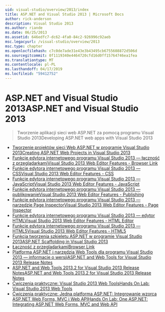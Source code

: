 ```yaml
---
uid: visual-studio/overview/2013/index
title: ASP.NET and Visual Studio 2013 | Microsoft Docs
author: rick-anderson
description: Visual Studio 2013
ms.author: riande
ms.date: 06/25/2013
ms.assetid: 646edfc7-dc62-4fa0-84c2-926996c92aeb
msc.legacyurl: /visual-studio/overview/2013
msc.type: chapter
ms.openlocfilehash: c7c0de7ade31e43e3b43495cb6755608872d506d
ms.sourcegitcommit: 0f1119340e4464720cfd16d0ff15764746ea1fea
ms.translationtype: MT
ms.contentlocale: pl-PL
ms.lasthandoff: 04/17/2019
ms.locfileid: "59412752"
---
```

# <a name="aspnet-and-visual-studio-2013"></a><span data-ttu-id="5baf9-103">ASP.NET and Visual Studio 2013</span><span class="sxs-lookup"><span data-stu-id="5baf9-103">ASP.NET and Visual Studio 2013</span></span>

> <span data-ttu-id="5baf9-104">Tworzenie aplikacji sieci web ASP.NET za pomocą programu Visual Studio 2013</span><span class="sxs-lookup"><span data-stu-id="5baf9-104">Developing ASP.NET web apps with Visual Studio 2013</span></span>


- [<span data-ttu-id="5baf9-105">Tworzenie projektów sieci Web ASP.NET w programie Visual Studio 2013</span><span class="sxs-lookup"><span data-stu-id="5baf9-105">Creating ASP.NET Web Projects in Visual Studio 2013</span></span>](creating-web-projects-in-visual-studio.md)
- [<span data-ttu-id="5baf9-106">Funkcje edytora internetowego programu Visual Studio 2013 — łączność z przeglądarkami</span><span class="sxs-lookup"><span data-stu-id="5baf9-106">Visual Studio 2013 Web Editor Features - Browser Link</span></span>](visual-studio-2013-web-editor-features-browser-link.md)
- [<span data-ttu-id="5baf9-107">Funkcje edytora internetowego programu Visual Studio 2013 — CSS</span><span class="sxs-lookup"><span data-stu-id="5baf9-107">Visual Studio 2013 Web Editor Features - CSS</span></span>](visual-studio-2013-web-editor-features-css.md)
- [<span data-ttu-id="5baf9-108">Funkcje edytora internetowego programu Visual Studio 2013 — JavaScript</span><span class="sxs-lookup"><span data-stu-id="5baf9-108">Visual Studio 2013 Web Editor Features - JavaScript</span></span>](visual-studio-2013-web-editor-features-javascript.md)
- [<span data-ttu-id="5baf9-109">Funkcje edytora internetowego programu Visual Studio 2013 — publikowanie</span><span class="sxs-lookup"><span data-stu-id="5baf9-109">Visual Studio 2013 Web Editor Features - Publishing</span></span>](visual-studio-2013-web-editor-features-publishing.md)
- [<span data-ttu-id="5baf9-110">Funkcje edytora internetowego programu Visual Studio 2013 — narzędzie Page Inspector</span><span class="sxs-lookup"><span data-stu-id="5baf9-110">Visual Studio 2013 Web Editor Features - Page Inspector</span></span>](visual-studio-2013-web-editor-features-page-inspector.md)
- [<span data-ttu-id="5baf9-111">Funkcje edytora internetowego programu Visual Studio 2013 — edytor HTML</span><span class="sxs-lookup"><span data-stu-id="5baf9-111">Visual Studio 2013 Web Editor Features - HTML Editor</span></span>](visual-studio-2013-web-editor-features-html-editor.md)
- [<span data-ttu-id="5baf9-112">Funkcje edytora internetowego programu Visual Studio 2013 — HTML5</span><span class="sxs-lookup"><span data-stu-id="5baf9-112">Visual Studio 2013 Web Editor Features - HTML5</span></span>](visual-studio-2013-web-editor-features-html5.md)
- [<span data-ttu-id="5baf9-113">Funkcja tworzenia szkieletu ASP.NET w programie Visual Studio 2013</span><span class="sxs-lookup"><span data-stu-id="5baf9-113">ASP.NET Scaffolding in Visual Studio 2013</span></span>](aspnet-scaffolding-overview.md)
- [<span data-ttu-id="5baf9-114">Łączność z przeglądarkami</span><span class="sxs-lookup"><span data-stu-id="5baf9-114">Browser Link</span></span>](using-browser-link.md)
- [<span data-ttu-id="5baf9-115">Platforma ASP.NET i narzędzia Web Tools dla programu Visual Studio 2013 — informacje o wersji</span><span class="sxs-lookup"><span data-stu-id="5baf9-115">ASP.NET and Web Tools for Visual Studio 2013 Release Notes</span></span>](release-notes.md)
- [<span data-ttu-id="5baf9-116">ASP.NET and Web Tools 2013.2 for Visual Studio 2013 Release Notes</span><span class="sxs-lookup"><span data-stu-id="5baf9-116">ASP.NET and Web Tools 2013.2 for Visual Studio 2013 Release Notes</span></span>](aspnet-and-web-tools-20132-preview-for-visual-studio-2013-release-notes.md)
- [<span data-ttu-id="5baf9-117">Ćwiczenia praktyczne: Visual Studio 2013 Web Tools</span><span class="sxs-lookup"><span data-stu-id="5baf9-117">Hands On Lab: Visual Studio 2013 Web Tools</span></span>](visual-studio-2013-web-tools.md)
- [<span data-ttu-id="5baf9-118">Ćwiczenia praktyczne: Jedna platforma ASP.NET: Integrowanie wzorca ASP.NET Web Forms, MVC i Web API</span><span class="sxs-lookup"><span data-stu-id="5baf9-118">Hands On Lab: One ASP.NET: Integrating ASP.NET Web Forms, MVC and Web API</span></span>](one-aspnet-integrating-aspnet-web-forms-mvc-and-web-api.md)
